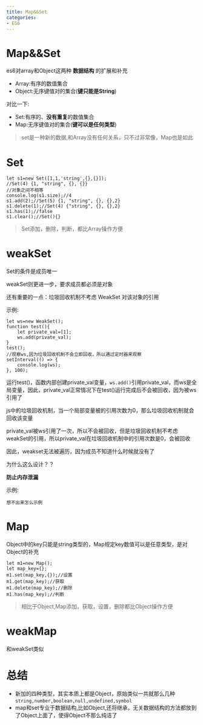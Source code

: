 ```yaml
---
title: Map&&Set
categories: 
- ES6
---
```


# Map&&Set
es6对array和Object这两种 **数据结构** 的扩展和补充

- Array:有序的数值集合
- Object:无序键值对的集合(**键只能是String**)

对比一下:

- Set:有序的、**没有重复**的数值集合
- Map:无序键值对的集合(**键可以是任何类型**)

> set是一种新的数据,和Array没有任何关系，只不过非常像，Map也是如此

# Set

```
let s1=new Set([1,1,'string',{},{}]);
//Set(4) {1, "string", {}, {}}
//对象之间不相等
console.log(s1.size);//4
s1.add(2);//Set(5) {1, "string", {}, {},2}
s1.delete(1);//Set(4) {"string", {}, {},2}
s1.has(1);//false
s1.clear();//Set(){}
```
> Set添加，删除，判断，都比Array操作方便

# weakSet
Set的条件是成员唯一

weakSet则更进一步，要求成员都必须是对象

还有重要的一点：垃圾回收机制不考虑 WeakSet 对该对象的引用

示例:

```
let ws=new WeakSet();
function test(){
    let private_val=[1];
    ws.add(private_val);
}
test();
//观察ws,因为垃圾回收机制不会立即回收，所以通过定时器来观察
setInterval(() => {
    console.log(ws);
}, 100);

```
运行test()，函数内部创建private_val变量，`ws.add()`引用private_val，而ws是全局变量，因此，private_val正常情况下在test()运行完成后不会被回收，因为被ws引用了

js中的垃圾回收机制，当一个局部变量被的引用次数为0，那么垃圾回收机制就会回收该变量

private_val被ws引用了一次，所以不会被回收，但是垃圾回收机制不考虑weakSet的引用，所以private_val在垃圾回收机制中的引用次数是0，会被回收

因此，weakset无法被遍历，因为成员不知道什么时候就没有了

为什么这么设计？？

**防止内存泄漏**

示例:

```
想不出来怎么示例
```

# Map

Object中的key只能是string类型的，Map规定key数值可以是任意类型，是对Object的补充

```
let m1=new Map();
let map_key={};
m1.set(map_key,{});//设置
m1.get(map_key);//获取
m1.delete(map_key);//删除
m1.has(map_key);//判断
```
> 相比于Object,Map添加，获取，设置，删除都比Object操作方便

# weakMap
和weakSet类似


# 总结

- 新加的四种类型，其实本质上都是Object，原始类似一共就那么几种`string,number,boolean,null,undefined,symbol`
- map和set专业于数据结构,比如Object,还将继承，无关数据结构的方法都放到了Object上面了，使得Object不那么纯洁了




